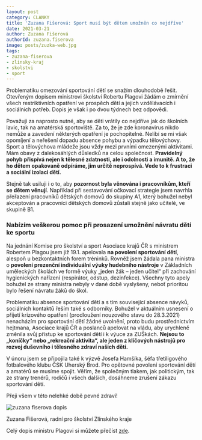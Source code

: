 ```yaml
---
layout: post
category: CLANKY
title: 'Zuzana Fišerová: Sport musí být dětem umožněn co nejdříve'
date: 2021-03-21
author: Zuzana Fišerová
authorId: zuzana.fiserova
image: posts/zuzka-web.jpg
tags: 
- zuzana-fiserova
- zlinsky-kraj
- skolstvi
- sport
---
```


Problematiku omezování sportování dětí se snažím dlouhodobě řešit. Otevřeným dopisem ministrovi školství Robertu Plagovi žádám o zmírnění všech restriktivních opatření ve prospěch dětí a jejich vzdělávacích i sociálních potřeb. Dopis je však  i po dvou týdnech bez odpovědi.


Považuji za naprosto nutné, aby se děti vrátily co nejdříve jak do školních lavic, tak na amatérská sportoviště. Za to, že je zde koronavirus nikdo nemůže a zavedení některých opatření je pochopitelné. Nelíbí se mi však opomíjení a neřešení dopadu absence pohybu a výpadku tělovýchovy. Sport a tělovýchova mládeže jsou vždy mezi prvními omezenými aktivitami. Mám obavy z dalekosáhlých důsledků na celou společnost. **Pravidelný pohyb přispívá nejen k tělesné zdatnosti, ale i odolnosti a imunitě. A to, že ho dětem opakovaně odpíráme, jim určitě neprospívá. Vede to k frustraci a sociální izolaci dětí.**

Stejně tak usiluji i o to, aby **pozornost byla věnována i pracovníkům, kteří se dětem věnují**. Například při sestavování očkovací strategie jsem navrhla přeřazení pracovníků dětských domovů do skupiny A1, který bohužel nebyl akceptován a pracovníci dětských domovů zůstali stejně jako učitelé, ve skupině B1.


### Nabízím veškerou pomoc při prosazení umožnění návratu dětí ke sportu
Na jednání Komise pro školství a sport Asociace krajů ČR s ministrem Robertem Plagou jsem již 19.1. apelovala **na povolení sportování dětí**, alespoň u bezkontaktních forem tréninků. Rovněž jsem žádala pana ministra o **povolení prezenční individuální výuky hudebního nástroje** v Základních uměleckých školách ve formě výuky „jeden žák – jeden učitel“ při zachování hygienických nařízení (respirátor, odstup, dezinfekce). Všechny tyto apely bohužel ze strany ministra nebyly v dané době vyslyšeny, neboť prioritou bylo řešení návratu žáků do škol.

Problematiku absence sportování dětí a s tím související absence návyků, sociálních kontaktů řeším také s odborníky. Bohužel v aktuálním usnesení o  přijetí krizového opatření (prodloužení nouzového stavu do 28.3.2021) nenacházím pro sportování dětí žádné uvolnění, proto budu prostřednictvím hejtmana, Asociace krajů ČR a poslanců apelovat na vládu, aby urychleně změnila svůj přístup ke sportování dětí i k výuce za ZUŠkách. **Nejsou to „koníčky“ nebo „rekreační aktivita“, ale jeden z klíčových nástrojů pro rozvoj duševního i tělesného zdraví našich dětí.** 

V únoru jsem se připojila také k výzvě Josefa Hamšíka, šéfa třetiligového fotbalového klubu ČSK Uherský Brod. Pro opětovné povolení sportování dětí a amatérů se musíme spojit. Věřím, že společným tlakem, jak politickým, tak ze strany trenérů, rodičů i všech dalších, dosáhneme zrušení zákazu sportování dětí. 


Přeji všem v této nelehké době pevné zdraví!

![zuzana fiserova dopis](https://zlinsky.pirati.cz/assets/img/posts/zuzka-dopis-plagovi.jpg)


Zuzana Fišerová, radní pro školství Zlínského kraje


Celý dopis ministru Plagovi si můžete přečíst [zde](https://zlinsky.pirati.cz/assets/img/posts/dopis-plaga.pdf).
